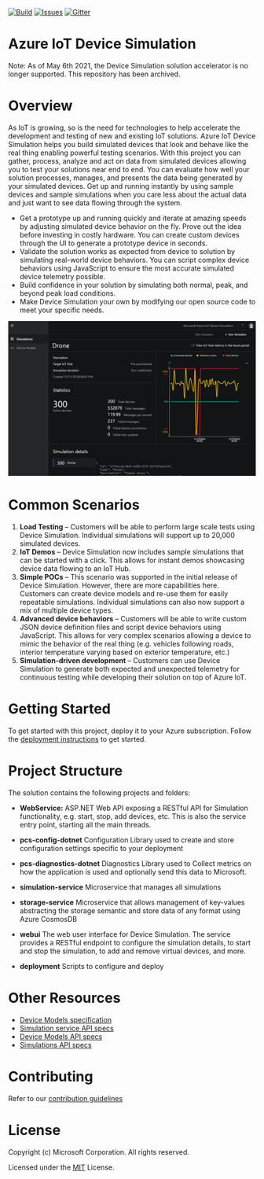 [![Build][build-badge]][build-url]
[![Issues][issues-badge]][issues-url]
[![Gitter][gitter-badge]][gitter-url]

Azure IoT Device Simulation
=====================================
Note: As of May 6th 2021, the Device Simulation solution accelerator is no longer supported. This repository has been archived.

Overview
========

As IoT is growing, so is the need for technologies to help accelerate the development and testing of new and existing IoT solutions. Azure IoT Device Simulation helps you build simulated devices that look and behave like the real thing enabling powerful testing scenarios. With this project you can gather, process, analyze and act on data from simulated devices allowing you to test your solutions near end to end. You can evaluate how well your solution processes, manages, and presents the data being generated by your simulated devices.
Get up and running instantly by using sample devices and sample simulations when you care less about the actual data and just want to see data flowing through the system.

- Get a prototype up and running quickly and iterate at amazing speeds by adjusting simulated device behavior on the fly. Prove out the idea before investing in costly hardware. You can create custom devices through the UI to generate a prototype device in seconds.
- Validate the solution works as expected from device to solution by simulating real-world device behaviors. You can script complex device behaviors using JavaScript to ensure the most accurate simulated device telemetry possible.
- Build confidence in your solution by simulating both normal, peak, and beyond peak load conditions.
- Make Device Simulation your own by modifying our open source code to meet your specific needs. 

![Device Simulation Screen Shot](/docs/SimulationScreenShot.png)


Common Scenarios
================

1.	**Load Testing** – Customers will be able to perform large scale tests using Device Simulation. Individual simulations will support up to 20,000 simulated devices. 
2.	**IoT Demos** – Device Simulation now includes sample simulations that can be started with a click. This allows for instant demos showcasing device data flowing to an IoT Hub.
3.	**Simple POCs** – This scenario was supported in the initial release of Device Simulation. However, there are more capabilities here. Customers can create device models and re-use them for easily repeatable simulations. Individual simulations can also now support a mix of multiple device types.
4.	**Advanced device behaviors** – Customers will be able to write custom JSON device definition files and script device behaviors using JavaScript. This allows for very complex scenarios allowing a device to mimic the behavior of the real thing (e.g. vehicles following roads, interior temperature varying based on exterior temperature, etc.)
5.	**Simulation-driven development** – Customers can use Device Simulation to generate both expected and unexpected telemetry for continuous testing while developing their solution on top of Azure IoT.

Getting Started
===============
To get started with this project, deploy it to your Azure subscription. Follow the [deployment instructions](deployment/README.md) to get started.

Project Structure
=====================

The solution contains the following projects and folders:
-	**WebService:** ASP.NET Web API exposing a RESTful API for Simulation functionality, e.g. start, stop, add devices, etc. This is also the service entry point, starting all the main threads.

- **pcs-config-dotnet**  Configuration Library used to create and store configuration settings specific to your deployment
- **pcs-diagnostics-dotnet** Diagnostics Library used to Collect metrics on how the application is used and optionally send this data to Microsoft.
- **simulation-service** Microservice that manages all simulations
- **storage-service** Microservice that allows management of key-values abstracting the storage semantic and store data of any format using Azure CosmosDB
- **webui** The web user interface for Device Simulation. The service provides a RESTful endpoint to configure the simulation details, to start and stop the simulation, to add and remove virtual devices, and more.
- **deployment** Scripts to configure and deploy 

Other Resources
====================================

-	[Device Models specification](https://github.com/Azure/device-simulation-dotnet/wiki/Device-Models)
-	[Simulation service API specs](https://github.com/Azure/device-simulation-dotnet/wiki/%5BAPI-Specifications%5D-Service)
-	[Device Models API specs](https://github.com/Azure/device-simulation-dotnet/wiki/%5BAPI-Specifications%5D-Device-Models)
-	[Simulations API specs](https://github.com/Azure/device-simulation-dotnet/wiki/%5BAPI-Specifications%5D-Simulations)


Contributing
============
Refer to our [contribution guidelines](docs/CONTRIBUTING.md)

License
=======
Copyright (c) Microsoft Corporation. All rights reserved.

Licensed under the [MIT](LICENSE) License.

[build-badge]: https://img.shields.io/travis/Azure/azure-iot-pcs-simulation.svg
[build-url]: https://travis-ci.org/Azure/azure-iot-pcs-simulation
[issues-badge]: https://img.shields.io/github/issues/azure/azure-iot-pcs-simulation.svg
[issues-url]: https://github.com/azure/azure-iot-pcs-simulation/issues
[gitter-badge]: https://img.shields.io/gitter/room/azure/iot-solutions.js.svg
[gitter-url]: https://gitter.im/Azure/iot-solutions
